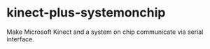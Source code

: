 # kinect-plus-systemonchip
Make Microsoft Kinect and a system on chip communicate via serial interface.
